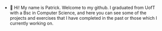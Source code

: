 - 👋 Hi! My name is Patrick. Welcome to my github. 
I graduated from UofT with a Bsc in Computer Science, and here you can see some of the projects and exercises that I have completed in the past or those which I currently working on. 



<!---
pbisogni94/pbisogni94 is a ✨ special ✨ repository because its `README.md` (this file) appears on your GitHub profile.
You can click the Preview link to take a look at your changes.
--->
